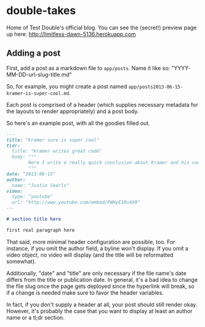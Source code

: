 # double-takes

Home of Test Double's official blog. You can see the (secret!) preview page up here: http://limitless-dawn-5136.herokuapp.com

## Adding a post

First, add a post as a markdown file to `app/posts`. Name it like so: "YYYY-MM-DD-url-slug-title.md"

So, for example, you might create a post named `app/posts2013-06-15-kramer-is-super-cool.md`.

Each post is comprised of a header (which supplies necessary metadata for the layouts to render appropriately) and a post body.

So here's an example post, with all the goodies filled out.

``` markdown
---
title: "Kramer sure is super cool"
tldr:
  title: "Kramer writes great code"
  body: """
        Here I write a really quick conclusion about Kramer and his code.
        """
date: "2013-06-15"
author:
  name: "Justin Searls"
video:
  type: "youtube"
  url: "http://www.youtube.com/embed/PWHyE1Ru4X0"
---

# section title here

first real paragraph here
```

That said, more minimal header configuration are possible, too. For instance, if you omit the author field, a byline won't display. If you omit a video object, no video will display (and the title will be reformatted somewhat).

Additionally, "date" and "title" are only necessary if the file name's date differs from the title or publication date. In general, it's a bad idea to change the file slug once the page gets deployed since the hyperlink will break, so if a change is needed make sure to favor the header variables.

In fact, if you don't supply a header at all, your post should still render okay. However, it's probably the case that you want to display at least an author name or a tl;dr section.
